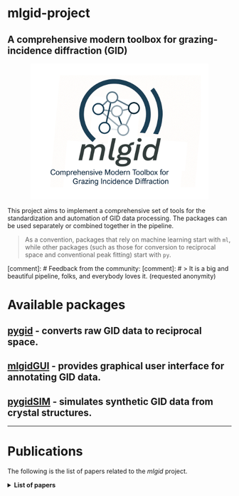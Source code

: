 # mlgid-project

## A comprehensive modern toolbox for grazing-incidence diffraction (GID)

<p align="center">
  <img src="images/mlgid-logo.png" width="400" alt="mlgid">
</p>

This project aims to implement a comprehensive set of tools for the standardization and automation of GID data processing. The packages can be used separately or combined together in the pipeline. 



> As a convention, packages that rely on machine learning start with `ml`, while other packages (such as those for conversion to reciprocal space and conventional peak fitting) start with `py`.

[comment]: # Feedback from the community:
[comment]: # > It is a big and beautiful pipeline, folks, and everybody loves it. (requested anonymity)


# Available packages

## [pygid](https://github.com/mlgid-project/pygid) - converts raw GID data to reciprocal space.

## [mlgidGUI](https://github.com/mlgid-project/mlgidGUI) - provides graphical user interface for annotating GID data.

## [pygidSIM](https://github.com/mlgid-project/pygidSIM) - simulates synthetic GID data from crystal structures.

---

# Publications

The following is the list of papers related to the _mlgid_ project.


<details>
  <summary><strong>List of papers</strong></summary>

### ML-based peak detection and structure refinement

_Tracking perovskite crystallization via deep learning-based feature detection on 2D X-ray scattering data_

V. Starostin, V. Munteanu, A. Greco, E. Kneschaurek, A. Pleli, F. Bertram, A. Gerlach, A. Hinderhofer, and F. Schreiber. npj Comput. Mater. 8, 101 (2022) [https://doi.org/10.1038/s41524-022-00778-8](https://doi.org/10.1038/s41524-022-00778-8)

### Deployment at synchrotron facilities for real-time analysis

_End-to-end deep learning pipeline for real-time processing of
surface scattering data at synchrotron facilities_

V. Starostin, L. Pithan, A. Greco, V. Munteanu, A. Gerlach, A. Hinderhofer, and F. Schreiber. Synchrotron Radiat. News 35, 21-27 (2022) [https://doi.org/10.1080/08940886.2022.2112499](https://doi.org/10.1080/08940886.2022.2112499)

### Benchmarking peak detection

_Benchmarking deep learning for automated peak detection on GIWAXS data_

C. Völter, V. Starostin, D. Lapkin, V. Munteanu, M. Romodin, M. Hylinski, A. Gerlach, A. Hinderhofer, F. Schreiber. J. Appl. Crystallogr. 58, 513-522 (2025) [https://doi.org/10.1107/S1600576725000974](https://doi.org/10.1107/S1600576725000974)

</details>
